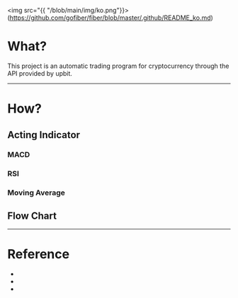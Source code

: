 <img src="{{ "/blob/main/img/ko.png"}}>(https://github.com/gofiber/fiber/blob/master/.github/README_ko.md)

# What?

This project is an automatic trading program for cryptocurrency through the API provided by upbit.

---
# How?
## Acting Indicator
### MACD

### RSI

### Moving Average


## Flow Chart

---

# Reference
 - 
 -
 -  
